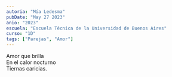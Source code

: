 ```yaml
---
autoria: "Mía Ledesma"
pubDate: "May 27 2023"
anio: "2023"
escuela: "Escuela Técnica de la Universidad de Buenos Aires"
curso: "1D"
tags: ["Parejas", "Amor"]
---
```


Amor que brilla\
En el calor nocturno\
Tiernas caricias.
